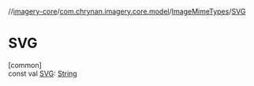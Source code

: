 //[imagery-core](../../../index.md)/[com.chrynan.imagery.core.model](../index.md)/[ImageMimeTypes](index.md)/[SVG](-s-v-g.md)

# SVG

[common]\
const val [SVG](-s-v-g.md): [String](https://kotlinlang.org/api/latest/jvm/stdlib/kotlin/-string/index.html)
